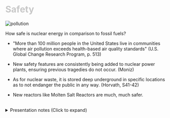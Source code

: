 <div class = "centered"><h1 style="color:#c8c8c8">Safety</h1></div>

![pollution](https://user-images.githubusercontent.com/95508525/167985994-4e3edf54-edb9-4791-8ad8-c53abbfb9965.jpg)<br>


How safe is nuclear energy in comparison to fossil fuels?


* "More than 100 million people in the United States live in communities where air pollution
exceeds health-based air quality standards" (U.S. Global Change Research Program, p. 513)


* New safety features are consistently being added to nuclear power plants, ensuring previous tragedies do not occur. (Moniz)


* As for nuclear waste, it is stored deep underground in specific locations as to not endanger the public in any way. (Horvath, S41-42)

* New reactors like Molten Salt Reactors are much, much safer. 


<br>

<div class = "centered">
<details style="text-align:left">
  <summary class="centered">Presentation notes (Click to expand)</summary>
  
  
  ```
  1. Read description under the image.
  2. Elaborate on the sheer absurdity of more than 100 million people having air pollution above health standards.
  3. Elaborate on said safety features. Mention Molten Salt Reactors.
  ```
  
  
</details>
</div>
